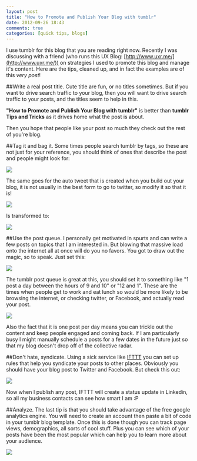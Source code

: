 ```yaml
---
layout: post
title: "How to Promote and Publish Your Blog with tumblr"
date: 2012-09-26 18:43
comments: true
categories: [quick tips, blogs]
---
```


I use tumblr for this blog that you are reading right now. Recently I was discussing with a friend (who runs this UX Blog: [http://www.uxr.me/](http://www.uxr.me/)) on strategies I used to promote this blog and manage it's content. Here are the tips, cleaned up, and in fact the examples are of this *very post*!

##Write a real post title.
Cute title are fun, or no titles sometimes. But if you want to drive search traffic to your blog, then you will want to drive search traffic to your posts, and the titles seem to help in this.

**"How to Promote and Publish Your Blog with tumblr"** is better than
**tumblr Tips and Tricks** as it drives home what the post is about.

Then you hope that people like your post so much they check out the rest of you're blog.

##Tag it and bag it.
Some times people search tumblr by tags, so these are not just for your reference, you should think of ones that describe the post and people might look for:

![](http://media.tumblr.com/tumblr_mama21zule1r1y0wi.png)

The same goes for the auto tweet that is created when you build out your blog, it is not usually in the best form to go to twitter, so modify it so that it is!

![](http://media.tumblr.com/tumblr_mama2dL5bk1r1y0wi.png)

Is transformed to:

![](http://media.tumblr.com/tumblr_mama2pkjvI1r1y0wi.png)

##Use the post queue.
I personally get motivated in spurts and can write a few posts on topics that I am interested in. But blowing that massive load onto the internet all at once will do you no favors. You got to draw out the magic, so to speak. Just set this:

![](http://media.tumblr.com/tumblr_mama2yAf8z1r1y0wi.png)

The tumblr post queue is great at this, you should set it to something like "1 post a day between the hours of 9 and 10" or "12 and 1". These are the times when people get to work and eat lunch so would be more likely to be browsing the internet, or checking twitter, or Facebook, and actually read your post.

![](http://media.tumblr.com/tumblr_mama392VR71r1y0wi.png)

Also the fact that it is one post per day means you can trickle out the content and keep people engaged and coming back. If I am particularly busy I might manually schedule a posts for a few dates in the future just so that my blog doesn't drop off of the collective radar.

##Don't hate, syndicate.
Using a sick service like [IFTTT](http://ifttt.com) you can set up rules that help you syndicate your posts to other places. Obviously you should have your blog post to Twitter and Facebook. But check this out:

![](http://media.tumblr.com/tumblr_mama3jkDzn1r1y0wi.png)

Now when I publish any post, IFTTT will create a status update in Linkedin, so all my business contacts can see how smart I am :P

##Analyze.
The last tip is that you should take advantage of the free google analytics engine. You will need to create an account then paste a bit of code in your tumblr blog template. Once this is done though you can track page views, demographics, all sorts of cool stuff. Plus you can see which of your posts have been the most popular which can help you to learn more about your audience.

![](http://media.tumblr.com/tumblr_mama3qBXFt1r1y0wi.png)

